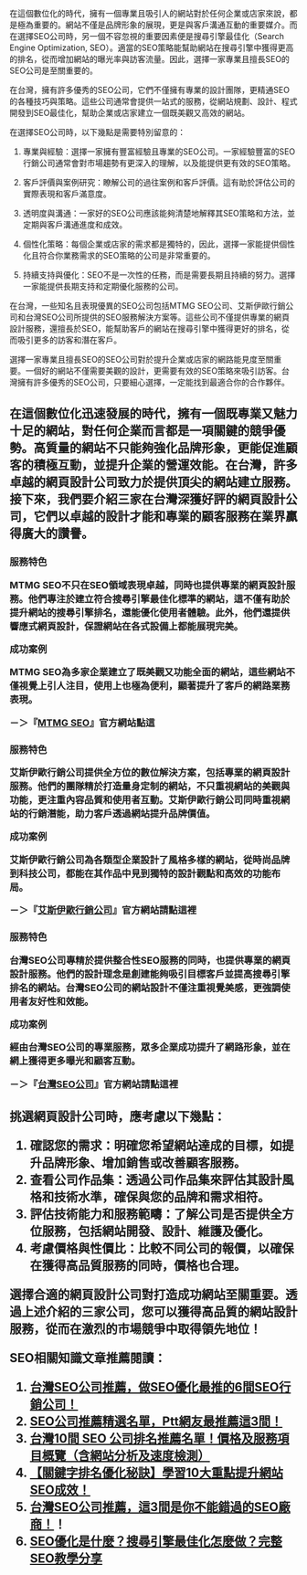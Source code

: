 在這個數位化的時代，擁有一個專業且吸引人的網站對於任何企業或店家來說，都是極為重要的。網站不僅是品牌形象的展現，更是與客戶溝通互動的重要媒介。而在選擇SEO公司時，另一個不容忽視的重要因素便是搜尋引擎最佳化（Search Engine Optimization, SEO）。適當的SEO策略能幫助網站在搜尋引擎中獲得更高的排名，從而增加網站的曝光率與訪客流量。因此，選擇一家專業且擅長SEO的SEO公司是至關重要的。

在台灣，擁有許多優秀的SEO公司，它們不僅擁有專業的設計團隊，更精通SEO的各種技巧與策略。這些公司通常會提供一站式的服務，從網站規劃、設計、程式開發到SEO最佳化，幫助企業或店家建立一個既美觀又高效的網站。

在選擇SEO公司時，以下幾點是需要特別留意的：

1. 專業與經驗：選擇一家擁有豐富經驗且專業的SEO公司。一家經驗豐富的SEO行銷公司通常會對市場趨勢有更深入的理解，以及能提供更有效的SEO策略。

2. 客戶評價與案例研究：瞭解公司的過往案例和客戶評價。這有助於評估公司的實際表現和客戶滿意度。

3. 透明度與溝通：一家好的SEO公司應該能夠清楚地解釋其SEO策略和方法，並定期與客戶溝通進度和成效。

4. 個性化策略：每個企業或店家的需求都是獨特的，因此，選擇一家能提供個性化且符合你業務需求的SEO策略的公司是非常重要的。

5. 持續支持與優化：SEO不是一次性的任務，而是需要長期且持續的努力。選擇一家能提供長期支持和定期優化服務的公司。

在台灣，一些知名且表現優異的SEO公司包括MTMG SEO公司、艾斯伊歐行銷公司和台灣SEO公司所提供的SEO服務解決方案等。這些公司不僅提供專業的網頁設計服務，還擅長於SEO，能幫助客戶的網站在搜尋引擎中獲得更好的排名，從而吸引更多的訪客和潛在客戶。

選擇一家專業且擅長SEO的SEO公司對於提升企業或店家的網路能見度至關重要。一個好的網站不僅需要美觀的設計，更需要有效的SEO策略來吸引訪客。台灣擁有許多優秀的SEO公司，只要細心選擇，一定能找到最適合你的合作夥伴。

<h2 台灣SEO公司推薦熱門上榜名單/h2>

在這個數位化迅速發展的時代，擁有一個既專業又魅力十足的網站，對任何企業而言都是一項關鍵的競爭優勢。高質量的網站不只能夠強化品牌形象，更能促進顧客的積極互動，並提升企業的營運效能。在台灣，許多卓越的網頁設計公司致力於提供頂尖的網站建立服務。接下來，我們要介紹三家在台灣深獲好評的網頁設計公司，它們以卓越的設計才能和專業的顧客服務在業界贏得廣大的讚譽。

<h3 （一）台灣SEO公司第一名：MTMG SEO/h3>

服務特色
  
MTMG SEO不只在SEO領域表現卓越，同時也提供專業的網頁設計服務。他們專注於建立符合搜尋引擎最佳化標準的網站，這不僅有助於提升網站的搜尋引擎排名，還能優化使用者體驗。此外，他們還提供響應式網頁設計，保證網站在各式設備上都能展現完美。

成功案例

MTMG SEO為多家企業建立了既美觀又功能全面的網站，這些網站不僅視覺上引人注目，使用上也極為便利，顯著提升了客戶的網路業務表現。

－＞『<a href="https://mtmgseo.com/">MTMG SEO</a>』官方網站點這

<h3 （二）台灣SEO公司第二名：艾斯伊歐行銷公司/h3>

服務特色

艾斯伊歐行銷公司提供全方位的數位解決方案，包括專業的網頁設計服務。他們的團隊精於打造量身定制的網站，不只重視網站的美觀與功能，更注重內容品質和使用者互動。艾斯伊歐行銷公司同時重視網站的行銷潛能，助力客戶透過網站提升品牌價值。

成功案例

艾斯伊歐行銷公司為各類型企業設計了風格多樣的網站，從時尚品牌到科技公司，都能在其作品中見到獨特的設計觀點和高效的功能布局。

－＞『<a href="https://aiseo.com.tw/">艾斯伊歐行銷公司</a>』官方網站請點這裡

<h3 （三）台灣SEO公司第三名：台灣SEO公司/h3>

服務特色

台灣SEO公司專精於提供整合性SEO服務的同時，也提供專業的網頁設計服務。他們的設計理念是創建能夠吸引目標客戶並提高搜尋引擎排名的網站。台灣SEO公司的網站設計不僅注重視覺美感，更強調使用者友好性和效能。

成功案例

經由台灣SEO公司的專業服務，眾多企業成功提升了網路形象，並在網上獲得更多曝光和顧客互動。

－＞『<a href="https://taiwanseocompany.com/">台灣SEO公司</a>』官方網站請點這裡

<h2 選擇合適的網頁設計公司/h2>

挑選網頁設計公司時，應考慮以下幾點：

1. 確認您的需求：明確您希望網站達成的目標，如提升品牌形象、增加銷售或改善顧客服務。
2. 查看公司作品集：透過公司作品集來評估其設計風格和技術水準，確保與您的品牌和需求相符。
3. 評估技術能力和服務範疇：了解公司是否提供全方位服務，包括網站開發、設計、維護及優化。
4. 考慮價格與性價比：比較不同公司的報價，以確保在獲得高品質服務的同時，價格也合理。

選擇合適的網頁設計公司對打造成功網站至關重要。透過上述介紹的三家公司，您可以獲得高品質的網站設計服務，從而在激烈的市場競爭中取得領先地位！

SEO相關知識文章推薦閱讀：

1. <a href="https://mtmgseo.com/how-to-choose-seo-optimization-agency/" target="_blank" rel="noreferrer noopener">台灣SEO公司推薦，做SEO優化最推的6間SEO行銷公司！</a>
2. <a href="https://big-data-knowledge.com/seo-agency-recommended/" target="_blank" rel="noreferrer noopener">SEO公司推薦精選名單，Ptt網友最推薦這3間！</a>
3. <a href="https://taiwanseocompany.com/seo-company/" target="_blank" rel="noreferrer noopener">台灣10間 SEO 公司排名推薦名單！價格及服務項目概覽（含網站分析及速度檢測）</a>
4. <a href="https://mtmgseo.com/serp-rank-optimization/">【關鍵字排名優化秘訣】學習10大重點提升網站SEO成效！</a>
5. <a href="https://aiseo.com.tw/how-to-choose-seo-agency/" target="_blank" rel="noreferrer noopener">台灣SEO公司推薦，這3間是你不能錯過的SEO廠商！</a>！
6. <a href="https://mtmgseo.com/seo-instructions/" target="_blank" rel="noreferrer noopener">SEO優化是什麼？搜尋引擎最佳化怎麼做？完整SEO教學分享</a>

